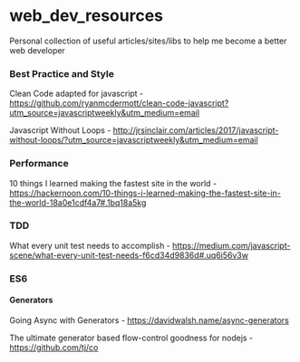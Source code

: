 # web_dev_resources
Personal collection of useful articles/sites/libs to help me become a better web developer

### Best Practice and Style
Clean Code adapted for javascript - https://github.com/ryanmcdermott/clean-code-javascript?utm_source=javascriptweekly&utm_medium=email

Javascript Without Loops - http://jrsinclair.com/articles/2017/javascript-without-loops/?utm_source=javascriptweekly&utm_medium=email

### Performance
10 things I learned making the fastest site in the world - https://hackernoon.com/10-things-i-learned-making-the-fastest-site-in-the-world-18a0e1cdf4a7#.1bq18a5kg

### TDD
What every unit test needs to accomplish - https://medium.com/javascript-scene/what-every-unit-test-needs-f6cd34d9836d#.uq6i56v3w

### ES6

#### Generators
Going Async with Generators - https://davidwalsh.name/async-generators

The ultimate generator based flow-control goodness for nodejs - https://github.com/tj/co
